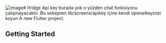 ![image](https://github.com/eraycancoban/ifridge/assets/103067410/ecb878b1-f3b4-42f0-9571-a88fc5469728)# ifridge
Api key burada yok
o yüzden chat fonksiyonu çalışmayacaktır.
Bu sebepten lib/screens/apikey içine kendi openaikeyinizi koyun
A new Flutter project.

## Getting Started


